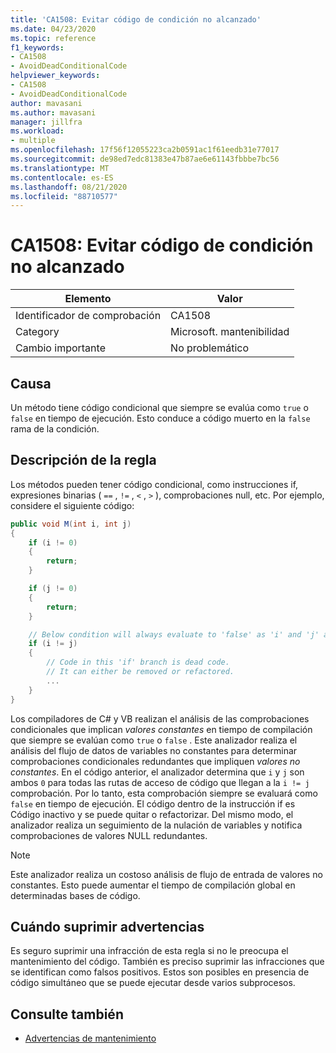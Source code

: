 ```yaml
---
title: 'CA1508: Evitar código de condición no alcanzado'
ms.date: 04/23/2020
ms.topic: reference
f1_keywords:
- CA1508
- AvoidDeadConditionalCode
helpviewer_keywords:
- CA1508
- AvoidDeadConditionalCode
author: mavasani
ms.author: mavasani
manager: jillfra
ms.workload:
- multiple
ms.openlocfilehash: 17f56f12055223ca2b0591ac1f61eedb31e77017
ms.sourcegitcommit: de98ed7edc81383e47b87ae6e61143fbbbe7bc56
ms.translationtype: MT
ms.contentlocale: es-ES
ms.lasthandoff: 08/21/2020
ms.locfileid: "88710577"
---
```

# <a name="ca1508-avoid-dead-conditional-code"></a>CA1508: Evitar código de condición no alcanzado

|Elemento|Valor|
|-|-|
|Identificador de comprobación|CA1508|
|Category|Microsoft. mantenibilidad|
|Cambio importante|No problemático|

## <a name="cause"></a>Causa

Un método tiene código condicional que siempre se evalúa como `true` o `false` en tiempo de ejecución. Esto conduce a código muerto en la `false` rama de la condición.

## <a name="rule-description"></a>Descripción de la regla

Los métodos pueden tener código condicional, como instrucciones if, expresiones binarias ( `==` , `!=` , `<` , `>` ), comprobaciones null, etc. Por ejemplo, considere el siguiente código:

```csharp
public void M(int i, int j)
{
    if (i != 0)
    {
        return;
    }

    if (j != 0)
    {
        return;
    }

    // Below condition will always evaluate to 'false' as 'i' and 'j' are both '0' here.
    if (i != j)
    {
        // Code in this 'if' branch is dead code.
        // It can either be removed or refactored.
        ...
    }
}
```

Los compiladores de C# y VB realizan el análisis de las comprobaciones condicionales que implican _valores constantes_ en tiempo de compilación que siempre se evalúan como `true` o `false` . Este analizador realiza el análisis del flujo de datos de variables no constantes para determinar comprobaciones condicionales redundantes que impliquen _valores no constantes_. En el código anterior, el analizador determina que `i` y `j` son ambos `0` para todas las rutas de acceso de código que llegan a la `i != j` comprobación. Por lo tanto, esta comprobación siempre se evaluará como `false` en tiempo de ejecución. El código dentro de la instrucción if es Código inactivo y se puede quitar o refactorizar. Del mismo modo, el analizador realiza un seguimiento de la nulación de variables y notifica comprobaciones de valores NULL redundantes.

> [!NOTE]
> Este analizador realiza un costoso análisis de flujo de entrada de valores no constantes. Esto puede aumentar el tiempo de compilación global en determinadas bases de código.

## <a name="when-to-suppress-warnings"></a>Cuándo suprimir advertencias

Es seguro suprimir una infracción de esta regla si no le preocupa el mantenimiento del código. También es preciso suprimir las infracciones que se identifican como falsos positivos. Estos son posibles en presencia de código simultáneo que se puede ejecutar desde varios subprocesos.

## <a name="see-also"></a>Consulte también

- [Advertencias de mantenimiento](../code-quality/maintainability-warnings.md)
